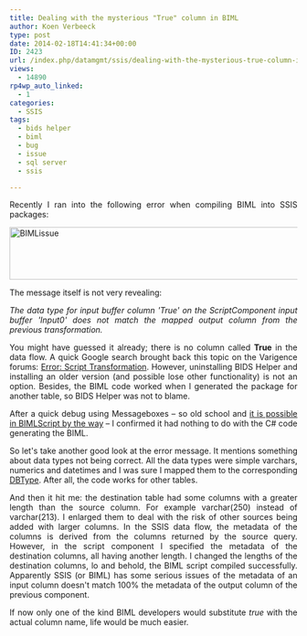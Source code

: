 ```yaml
---
title: Dealing with the mysterious "True" column in BIML
author: Koen Verbeeck
type: post
date: 2014-02-18T14:41:34+00:00
ID: 2423
url: /index.php/datamgmt/ssis/dealing-with-the-mysterious-true-column-in-biml/
views:
  - 14890
rp4wp_auto_linked:
  - 1
categories:
  - SSIS
tags:
  - bids helper
  - biml
  - bug
  - issue
  - sql server
  - ssis

---
```

<p style="text-align: justify">
  Recently I ran into the following error when compiling BIML into SSIS packages:
</p>

<p style="text-align: justify">
  <a href="https://lessthandot.z19.web.core.windows.net/wp-content/uploads/2014/02/BIMLissue.png"><img class="alignnone size-full wp-image-2425" alt="BIMLissue" src="https://lessthandot.z19.web.core.windows.net/wp-content/uploads/2014/02/BIMLissue.png" width="1200" height="92" srcset="https://lessthandot.z19.web.core.windows.net/wp-content/uploads/2014/02/BIMLissue.png 1200w, https://lessthandot.z19.web.core.windows.net/wp-content/uploads/2014/02/BIMLissue-300x23.png 300w, https://lessthandot.z19.web.core.windows.net/wp-content/uploads/2014/02/BIMLissue-1024x78.png 1024w" sizes="(max-width: 1200px) 100vw, 1200px" /></a>
</p>

<p style="text-align: justify">
  The message itself is not very revealing:
</p>

<p style="text-align: justify">
  <i>The data type for input buffer column 'True' on the ScriptComponent input buffer 'Input0' does not match the mapped output column from the previous transformation.</i>
</p>

<p style="text-align: justify">
  You might have guessed it already; there is no column called <b>True</b> in the data flow. A quick Google search brought back this topic on the Varigence forums: <a href="http://www.varigence.com/Forums?threadID=289">Error: Script Transformation</a>. However, uninstalling BIDS Helper and installing an older version (and possible lose other functionality) is not an option. Besides, the BIML code worked when I generated the package for another table, so BIDS Helper was not to blame.
</p>

<p style="text-align: justify">
  After a quick debug using Messageboxes – so old school and <a href="http://www.bimlgeek.com/1/post/2013/08/using-windows-forms-messageboxshow-to-debug-bimlscript.html">it is possible in BIMLScript by the way</a> – I confirmed it had nothing to do with the C# code generating the BIML.
</p>

<p style="text-align: justify">
  So let's take another good look at the error message. It mentions something about data types not being correct. All the data types were simple varchars, numerics and datetimes and I was sure I mapped them to the corresponding <a href="http://msdn.microsoft.com/en-us/library/system.data.dbtype(v=vs.110).aspx">DBType</a>. After all, the code works for other tables.
</p>

<p style="text-align: justify">
  And then it hit me: the destination table had some columns with a greater length than the source column. For example varchar(250) instead of varchar(213). I enlarged them to deal with the risk of other sources being added with larger columns. In the SSIS data flow, the metadata of the columns is derived from the columns returned by the source query. However, in the script component I specified the metadata of the destination columns, all having another length. I changed the lengths of the destination columns, lo and behold, the BIML script compiled successfully. Apparently SSIS (or BIML) has some serious issues of the metadata of an input column doesn't match 100% the metadata of the output column of the previous component.
</p>

<p style="text-align: justify">
  If now only one of the kind BIML developers would substitute <i>true</i> with the actual column name, life would be much easier.
</p>